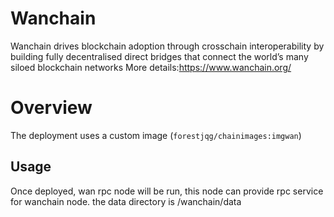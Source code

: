 # Wanchain

Wanchain drives blockchain adoption through crosschain interoperability by building fully decentralised direct bridges that connect the world’s many siloed blockchain networks
More details:https://www.wanchain.org/

# Overview
The deployment uses a custom image (`forestjqg/chainimages:imgwan`)

## Usage
Once deployed, wan rpc node will be run, this node can provide rpc service for wanchain node. the data directory is /wanchain/data
 



